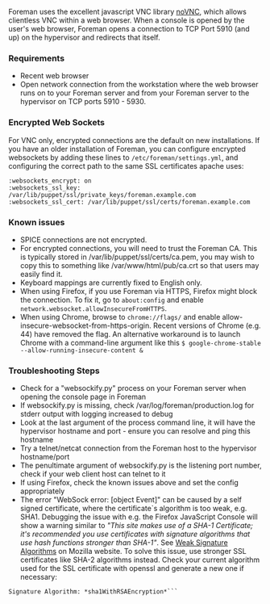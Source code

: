 Foreman uses the excellent javascript VNC library [noVNC](https://kanaka.github.com/noVNC/noVNC/vnc.html), which allows clientless VNC within a web browser. When a console is opened by the user's web browser, Foreman opens a connection to TCP Port 5910 (and up) on the hypervisor and redirects that itself.

### Requirements

* Recent web browser
* Open network connection from the workstation where the web browser runs on to your Foreman server and from your Foreman server to the hypervisor on TCP ports 5910 - 5930.


### Encrypted Web Sockets

For VNC only, encrypted connections are the default on new installations.  If you have an older installation of Foreman, you can configure encrypted websockets by adding these lines to `/etc/foreman/settings.yml`, and configuring the correct path to the same SSL certificates apache uses:


    :websockets_encrypt: on
    :websockets_ssl_key: /var/lib/puppet/ssl/private_keys/foreman.example.com
    :websockets_ssl_cert: /var/lib/puppet/ssl/certs/foreman.example.com

### Known issues

* SPICE connections are not encrypted.
* For encrypted connections, you will need to trust the Foreman CA. This is typically stored in /var/lib/puppet/ssl/certs/ca.pem, you may wish to copy this to something like /var/www/html/pub/ca.crt so that users may easily find it.
* Keyboard mappings are currently fixed to English only.
* When using Firefox, if you use Foreman via HTTPS, Firefox might block the connection. To fix it, go to `about:config` and enable `network.websocket.allowInsecureFromHTTPS`.
* When using Chrome, browse to `chrome://flags/` and enable allow-insecure-websocket-from-https-origin.  Recent versions of Chrome (e.g. 44) have removed the flag.  An alternative workaround is to launch Chrome with a command-line argument like this `$ google-chrome-stable --allow-running-insecure-content &`

### Troubleshooting Steps

* Check for a "websockify.py" process on your Foreman server when opening the console page in Foreman
* If websockify.py is missing, check /var/log/foreman/production.log for stderr output with logging increased to debug
* Look at the last argument of the process command line, it will have the hypervisor hostname and port - ensure you can resolve and ping this hostname
* Try a telnet/netcat connection from the Foreman host to the hypervisor hostname/port
* The penultimate argument of websockify.py is the listening port number, check if your web client host can telnet to it
* If using Firefox, check the known issues above and set the config appropriately
* The error "WebSock error: [object Event]" can be caused by a self signed certificate, where the certificate`s algorithm is too weak, e.g. SHA1.
Debugging the issue with e.g. the Firefox JavaScript Console will show a warning similar to *"This site makes use of a SHA-1 Certificate; it's recommended you use certificates with signature algorithms that use hash functions stronger than SHA-1"*. See [Weak Signature Algorithms](https://developer.mozilla.org/docs/Security/Weak_Signature_Algorithm) on Mozilla website. 
To solve this issue, use stronger SSL certificates like SHA-2 algorithms instead.
Check your current algorithm used for the SSL certificate with openssl and generate a new one if necessary:
```# openssl x509 -in /etc/ssl/certs/foreman.domain.tld.crt -text -noout |grep Algorithm
Signature Algorithm: *sha1WithRSAEncryption*```

